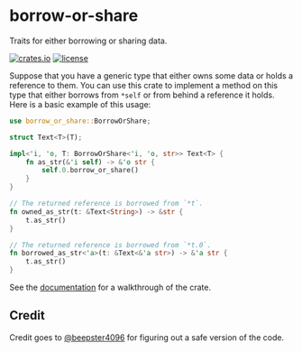 # borrow-or-share

Traits for either borrowing or sharing data.

[![crates.io](https://img.shields.io/crates/v/borrow-or-share.svg)](https://crates.io/crates/borrow-or-share)
[![license](https://img.shields.io/github/license/yescallop/borrow-or-share?color=blue)](/LICENSE)

Suppose that you have a generic type that either owns some data or holds a reference to them.
You can use this crate to implement a method on this type that either borrows from `*self`
or from behind a reference it holds. Here is a basic example of this usage:

```rust
use borrow_or_share::BorrowOrShare;

struct Text<T>(T);

impl<'i, 'o, T: BorrowOrShare<'i, 'o, str>> Text<T> {
    fn as_str(&'i self) -> &'o str {
        self.0.borrow_or_share()
    }
}

// The returned reference is borrowed from `*t`.
fn owned_as_str(t: &Text<String>) -> &str {
    t.as_str()
}

// The returned reference is borrowed from `*t.0`.
fn borrowed_as_str<'a>(t: &Text<&'a str>) -> &'a str {
    t.as_str()
}
```

See the [documentation](https://docs.rs/borrow-or-share) for a walkthrough of the crate.

## Credit

Credit goes to [@beepster4096](https://github.com/beepster4096) for figuring out a safe version of the code.
